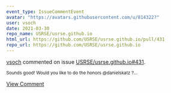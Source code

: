 ```yaml
---
event_type: IssueCommentEvent
avatar: "https://avatars.githubusercontent.com/u/814322?"
user: vsoch
date: 2021-03-30
repo_name: USRSE/usrse.github.io
html_url: https://github.com/USRSE/usrse.github.io/pull/431
repo_url: https://github.com/USRSE/usrse.github.io
---
```


<a href='https://github.com/vsoch' target='_blank'>vsoch</a> commented on issue <a href='https://github.com/USRSE/usrse.github.io/pull/431' target='_blank'>USRSE/usrse.github.io#431</a>.

<small>Sounds good! Would you like to do the honors @danielskatz ?...</small>

<a href='https://github.com/USRSE/usrse.github.io/pull/431' target='_blank'>View Comment</a>